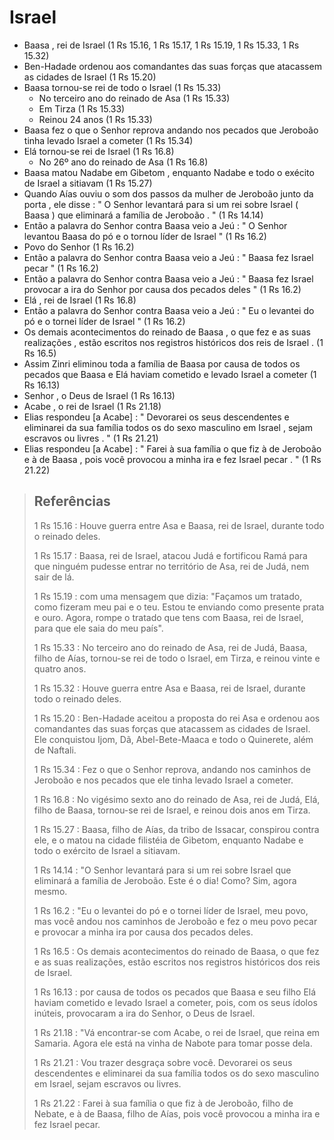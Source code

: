 # Israel
- Baasa , rei de Israel (1 Rs 15.16, 1 Rs 15.17, 1 Rs 15.19, 1 Rs 15.33, 1 Rs 15.32)
- Ben-Hadade ordenou aos comandantes das suas forças que atacassem as cidades de Israel (1 Rs 15.20)
- Baasa tornou-se rei de todo o Israel (1 Rs 15.33)
  - No terceiro ano do reinado de Asa (1 Rs 15.33)
  - Em Tirza (1 Rs 15.33)
  - Reinou 24 anos (1 Rs 15.33)
- Baasa fez o que o Senhor reprova andando nos pecados que Jeroboão tinha levado Israel a cometer (1 Rs 15.34)
- Elá tornou-se rei de Israel (1 Rs 16.8)
  - No 26º ano do reinado de Asa (1 Rs 16.8)
- Baasa matou Nadabe em Gibetom , enquanto Nadabe e todo o exécito de Israel a sitiavam (1 Rs 15.27)
- Quando Aías ouviu o som dos passos da mulher de Jeroboão junto da porta , ele disse : " O Senhor levantará para si um rei sobre Israel ( Baasa ) que eliminará a família de Jeroboão . " (1 Rs 14.14)
- Então a palavra do Senhor contra Baasa veio a Jeú : " O Senhor levantou Baasa do pó e o tornou líder de Israel " (1 Rs 16.2)
- Povo do Senhor (1 Rs 16.2)
- Então a palavra do Senhor contra Baasa veio a Jeú : " Baasa fez Israel pecar " (1 Rs 16.2)
- Então a palavra do Senhor contra Baasa veio a Jeú : " Baasa fez Israel provocar a ira do Senhor por causa dos pecados deles " (1 Rs 16.2)
- Elá , rei de Israel (1 Rs 16.8)
- Então a palavra do Senhor contra Baasa veio a Jeú : " Eu o levantei do pó e o tornei líder de Israel " (1 Rs 16.2)
- Os demais acontecimentos do reinado de Baasa , o que fez e as suas realizações , estão escritos nos registros históricos dos reis de Israel . (1 Rs 16.5)
- Assim Zinri eliminou toda a família de Baasa por causa de todos os pecados que Baasa e Elá haviam cometido e levado Israel a cometer (1 Rs 16.13)
- Senhor , o Deus de Israel (1 Rs 16.13)
- Acabe , o rei de Israel (1 Rs 21.18)
- Elias respondeu \[a Acabe] : " Devorarei os seus descendentes e eliminarei da sua família todos os do sexo masculino em Israel , sejam escravos ou livres . " (1 Rs 21.21)
- Elias respondeu \[a Acabe] : " Farei à sua família o que fiz à de Jeroboão e à de Baasa , pois você provocou a minha ira e fez Israel pecar . " (1 Rs 21.22)

> ## Referências
> 1 Rs 15.16 : Houve guerra entre Asa e Baasa, rei de Israel, durante todo o reinado deles.
>
> 1 Rs 15.17 : Baasa, rei de Israel, atacou Judá e fortificou Ramá para que ninguém pudesse entrar no território de Asa, rei de Judá, nem sair de lá.
>
> 1 Rs 15.19 : com uma mensagem que dizia: "Façamos um tratado, como fizeram meu pai e o teu. Estou te enviando como presente prata e ouro. Agora, rompe o tratado que tens com Baasa, rei de Israel, para que ele saia do meu país".
>
> 1 Rs 15.33 : No terceiro ano do reinado de Asa, rei de Judá, Baasa, filho de Aías, tornou-se rei de todo o Israel, em Tirza, e reinou vinte e quatro anos.
>
> 1 Rs 15.32 : Houve guerra entre Asa e Baasa, rei de Israel, durante todo o reinado deles.
>
> 1 Rs 15.20 : Ben-Hadade aceitou a proposta do rei Asa e ordenou aos comandantes das suas forças que atacassem as cidades de Israel. Ele conquistou Ijom, Dã, Abel-Bete-Maaca e todo o Quinerete, além de Naftali.
>
> 1 Rs 15.34 : Fez o que o Senhor reprova, andando nos caminhos de Jeroboão e nos pecados que ele tinha levado Israel a cometer.
>
> 1 Rs 16.8 : No vigésimo sexto ano do reinado de Asa, rei de Judá, Elá, filho de Baasa, tornou-se rei de Israel, e reinou dois anos em Tirza.
>
> 1 Rs 15.27 : Baasa, filho de Aías, da tribo de Issacar, conspirou contra ele, e o matou na cidade filistéia de Gibetom, enquanto Nadabe e todo o exército de Israel a sitiavam.
>
> 1 Rs 14.14 : "O Senhor levantará para si um rei sobre Israel que eliminará a família de Jeroboão. Este é o dia! Como? Sim, agora mesmo.
>
> 1 Rs 16.2 : "Eu o levantei do pó e o tornei líder de Israel, meu povo, mas você andou nos caminhos de Jeroboão e fez o meu povo pecar e provocar a minha ira por causa dos pecados deles.
>
> 1 Rs 16.5 : Os demais acontecimentos do reinado de Baasa, o que fez e as suas realizações, estão escritos nos registros históricos dos reis de Israel.
>
> 1 Rs 16.13 : por causa de todos os pecados que Baasa e seu filho Elá haviam cometido e levado Israel a cometer, pois, com os seus ídolos inúteis, provocaram a ira do Senhor, o Deus de Israel.
>
> 1 Rs 21.18 : "Vá encontrar-se com Acabe, o rei de Israel, que reina em Samaria. Agora ele está na vinha de Nabote para tomar posse dela.
>
> 1 Rs 21.21 : Vou trazer desgraça sobre você. Devorarei os seus descendentes e eliminarei da sua família todos os do sexo masculino em Israel, sejam escravos ou livres.
>
> 1 Rs 21.22 : Farei à sua família o que fiz à de Jeroboão, filho de Nebate, e à de Baasa, filho de Aías, pois você provocou a minha ira e fez Israel pecar.